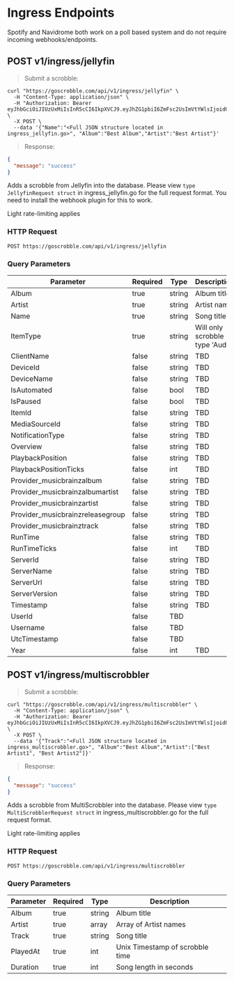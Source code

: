 # Ingress Endpoints

Spotify and Navidrome both work on a poll based system and do not require incoming webhooks/endpoints.

## POST v1/ingress/jellyfin

> Submit a scrobble:

```shell
curl "https://goscrobble.com/api/v1/ingress/jellyfin" \
  -H "Content-Type: application/json" \
  -H "Authorization: Bearer eyJhbGciOiJIUzUxMiIsInR5cCI6IkpXVCJ9.eyJhZG1pbiI6ZmFsc2UsImVtYWlsIjoidGVzdEB0ZXN0LmNvbSIsImV4cCI6MTY0MTAwMjUxOSwiaWF0IjoxNjQwMzk3NzE5LCJtb2QiOnRydWUsI" \
  -X POST \
  --data '{"Name":"<Full JSON structure located in ingress_jellyfin.go>", "Album":"Best Album","Artist":"Best Artist"}'
```

> Response:

```json
{
  "message": "success"
}
```

Adds a scrobble from Jellyfin into the database. Please view `type JellyfinRequest struct` in ingress_jellyfin.go for the full request format. You need to install the webhook plugin for this to work.

<aside class="notice">
Light rate-limiting applies
</aside>

### HTTP Request

`POST https://goscrobble.com/api/v1/ingress/jellyfin`

### Query Parameters

Parameter | Required | Type | Description
--------- | ------- | ----------- | -----------
Album | true | string | Album title
Artist | true | string | Artist name
Name | true | string | Song title
ItemType | true | string | Will only scrobble type 'Audio'
ClientName | false | string | TBD
DeviceId | false | string | TBD
DeviceName | false | string | TBD
IsAutomated | false | bool | TBD
IsPaused | false | bool | TBD
ItemId | false | string | TBD
MediaSourceId | false | string | TBD
NotificationType | false | string | TBD
Overview | false | string | TBD
PlaybackPosition | false | string | TBD
PlaybackPositionTicks | false | int | TBD
Provider_musicbrainzalbum | false | string | TBD
Provider_musicbrainzalbumartist | false | string | TBD
Provider_musicbrainzartist | false | string | TBD
Provider_musicbrainzreleasegroup | false | string | TBD
Provider_musicbrainztrack | false | string | TBD
RunTime | false | string | TBD
RunTimeTicks | false | int | TBD
ServerId | false | string | TBD
ServerName | false | string | TBD
ServerUrl | false | string | TBD
ServerVersion | false | string | TBD
Timestamp | false | string | TBD
UserId | false | TBD
Username | false | TBD
UtcTimestamp | false | TBD
Year | false | int | TBD

## POST v1/ingress/multiscrobbler

> Submit a scrobble:

```shell
curl "https://goscrobble.com/api/v1/ingress/multiscrobbler" \
  -H "Content-Type: application/json" \
  -H "Authorization: Bearer eyJhbGciOiJIUzUxMiIsInR5cCI6IkpXVCJ9.eyJhZG1pbiI6ZmFsc2UsImVtYWlsIjoidGVzdEB0ZXN0LmNvbSIsImV4cCI6MTY0MTAwMjUxOSwiaWF0IjoxNjQwMzk3NzE5LCJtb2QiOnRydWUsI" \
  -X POST \
  --data '{"Track":"<Full JSON structure located in ingress_multiscrobbler.go>", "Album":"Best Album","Artist":["Best Artist1", "Best Artist2"]}'
```

> Response:

```json
{
  "message": "success"
}
```

Adds a scrobble from MultiScrobbler into the database. Please view `type MultiScrobblerRequest struct` in ingress_multiscrobbler.go for the full request format.

<aside class="notice">
Light rate-limiting applies
</aside>

### HTTP Request

`POST https://goscrobble.com/api/v1/ingress/multiscrobbler`

### Query Parameters

Parameter | Required | Type | Description
--------- | ------- | ----------- | -----------
Album | true | string | Album title
Artist | true | array | Array of Artist names
Track | true | string | Song title
PlayedAt | true | int | Unix Timestamp of scrobble time
Duration | true | int | Song length in seconds